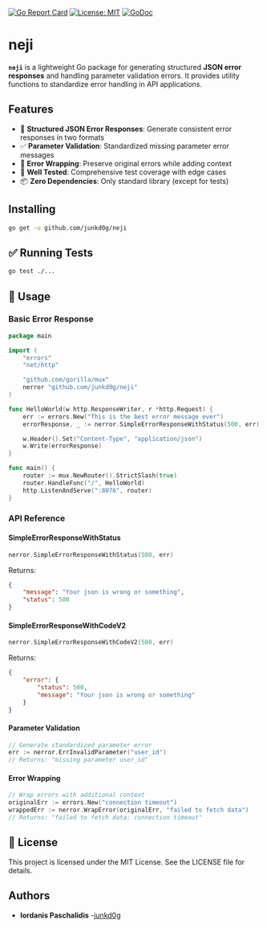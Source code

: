 [![Go Report Card](https://goreportcard.com/badge/github.com/junkd0g/neji)](https://goreportcard.com/report/github.com/junkd0g/neji)
[![License: MIT](https://img.shields.io/badge/License-MIT-blue.svg)](https://opensource.org/licenses/MIT)
[![GoDoc](https://pkg.go.dev/badge/github.com/junkd0g/neji.svg)](https://pkg.go.dev/github.com/junkd0g/neji)

# neji

**`neji`** is a lightweight Go package for generating structured **JSON error responses** and handling parameter validation errors. It provides utility functions to standardize error handling in API applications.

## Features

- 🔧 **Structured JSON Error Responses**: Generate consistent error responses in two formats
- ✅ **Parameter Validation**: Standardized missing parameter error messages  
- 🔗 **Error Wrapping**: Preserve original errors while adding context
- 🧪 **Well Tested**: Comprehensive test coverage with edge cases
- 📦 **Zero Dependencies**: Only standard library (except for tests)

## Installing

```bash
go get -u github.com/junkd0g/neji
```

## ✅ Running Tests

```bash
go test ./...
```

## 🚀 Usage

### Basic Error Response

```go
package main

import (
	"errors"
	"net/http"

	"github.com/gorilla/mux"
	nerror "github.com/junkd0g/neji"
)

func HelloWorld(w http.ResponseWriter, r *http.Request) {
	err := errors.New("This is the best error message ever")
	errorResponse, _ := nerror.SimpleErrorResponseWithStatus(500, err)

	w.Header().Set("Content-Type", "application/json")
	w.Write(errorResponse)
}

func main() {
	router := mux.NewRouter().StrictSlash(true)
	router.HandleFunc("/", HelloWorld)
	http.ListenAndServe(":8076", router)
}
```

### API Reference

#### SimpleErrorResponseWithStatus

```go
nerror.SimpleErrorResponseWithStatus(500, err)
```

Returns:
```json
{
	"message": "Your json is wrong or something",
	"status": 500
}
```

#### SimpleErrorResponseWithCodeV2

```go
nerror.SimpleErrorResponseWithCodeV2(500, err)
```

Returns:
```json
{
	"error": {
		"status": 500,
		"message": "Your json is wrong or something"
	}
}
```

#### Parameter Validation

```go
// Generate standardized parameter error
err := nerror.ErrInvalidParameter("user_id")
// Returns: "missing parameter user_id"
```

#### Error Wrapping

```go
// Wrap errors with additional context
originalErr := errors.New("connection timeout")
wrappedErr := nerror.WrapError(originalErr, "failed to fetch data")
// Returns: "failed to fetch data: connection timeout"
```
## 📝 License

This project is licensed under the MIT License. See the LICENSE file for details.

## Authors

* **Iordanis Paschalidis** -[junkd0g](https://github.com/junkd0g)
